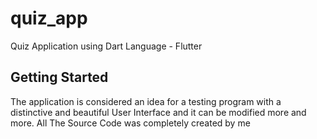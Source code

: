 # quiz_app

Quiz Application using Dart Language - Flutter

## Getting Started

The application is considered an idea for a testing program with a distinctive and beautiful User Interface
and it can be modified more and more. All The Source Code was completely created by me
